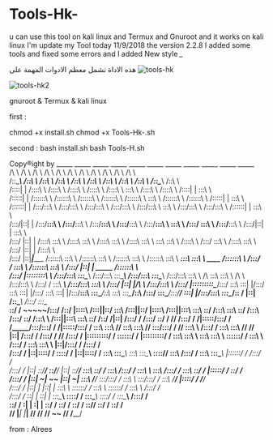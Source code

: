 # Tools-Hk-
u can use this tool on kali linux and Termux and Gnuroot
and it works on kali linux
I'm update my Tool today 11/9/2018
the version 2.2.8
I added some tools 
and fixed some errors 
and I added New style *_*

 هذه الاداة تشمل معظم الادوات المهمة على
![tools-hk](https://github.com/AL1R11/mr)

 ![tools-hk2](https://github.com/AL1R11/mr)

 gnuroot &amp; Termux & kali linux
 
 first :
 
 chmod +x install.sh
 chmod +x Tools-Hk-.sh
 
 second :
 bash install.sh
 bash Tools-H.sh

Copy®ight by 
          _____                    _____                    _____                    _____                    _____                    _____                    _____                    _____                    _____                    _____                _____          
         /\    \                  /\    \                  /\    \                  /\    \                  /\    \                  /\    \                  /\    \                  /\    \                  /\    \                  /\    \              /\    \         
        /::\____\                /::\    \                /::\    \                /::\    \                /::\    \                /::\    \                /::\    \                /::\    \                /::\    \                /::\____\            /::\    \        
       /::::|   |               /::::\    \              /::::\    \              /::::\    \              /::::\    \              /::::\    \               \:::\    \              /::::\    \              /::::\    \              /::::|   |            \:::\    \       
      /:::::|   |              /::::::\    \            /::::::\    \            /::::::\    \            /::::::\    \            /::::::\    \               \:::\    \            /::::::\    \            /::::::\    \            /:::::|   |             \:::\    \      
     /::::::|   |             /:::/\:::\    \          /:::/\:::\    \          /:::/\:::\    \          /:::/\:::\    \          /:::/\:::\    \               \:::\    \          /:::/\:::\    \          /:::/\:::\    \          /::::::|   |              \:::\    \     
    /:::/|::|   |            /:::/__\:::\    \        /:::/__\:::\    \        /:::/__\:::\    \        /:::/__\:::\    \        /:::/__\:::\    \               \:::\    \        /:::/  \:::\    \        /:::/__\:::\    \        /:::/|::|   |               \:::\    \    
   /:::/ |::|   |           /::::\   \:::\    \      /::::\   \:::\    \      /::::\   \:::\    \      /::::\   \:::\    \       \:::\   \:::\    \              /::::\    \      /:::/    \:::\    \      /::::\   \:::\    \      /:::/ |::|   |               /::::\    \   
  /:::/  |::|___|______    /::::::\   \:::\    \    /::::::\   \:::\    \    /::::::\   \:::\    \    /::::::\   \:::\    \    ___\:::\   \:::\    \    ____    /::::::\    \    /:::/    / \:::\    \    /::::::\   \:::\    \    /:::/  |::|   | _____        /::::::\    \  
 /:::/   |::::::::\    \  /:::/\:::\   \:::\____\  /:::/\:::\   \:::\____\  /:::/\:::\   \:::\____\  /:::/\:::\   \:::\    \  /\   \:::\   \:::\    \  /\   \  /:::/\:::\    \  /:::/    /   \:::\ ___\  /:::/\:::\   \:::\    \  /:::/   |::|   |/\    \      /:::/\:::\    \ 
/:::/    |:::::::::\____\/:::/  \:::\   \:::|    |/:::/  \:::\   \:::|    |/:::/  \:::\   \:::|    |/:::/__\:::\   \:::\____\/::\   \:::\   \:::\____\/::\   \/:::/  \:::\____\/:::/____/     \:::|    |/:::/__\:::\   \:::\____\/:: /    |::|   /::\____\    /:::/  \:::\____\
\::/    / ~~~~~/:::/    /\::/   |::::\  /:::|____|\::/    \:::\  /:::|____|\::/   |::::\  /:::|____|\:::\   \:::\   \::/    /\:::\   \:::\   \::/    /\:::\  /:::/    \::/    /\:::\    \     /:::|____|\:::\   \:::\   \::/    /\::/    /|::|  /:::/    /   /:::/    \::/    /
 \/____/      /:::/    /  \/____|:::::\/:::/    /  \/_____/\:::\/:::/    /  \/____|:::::\/:::/    /  \:::\   \:::\   \/____/  \:::\   \:::\   \/____/  \:::\/:::/    / \/____/  \:::\    \   /:::/    /  \:::\   \:::\   \/____/  \/____/ |::| /:::/    /   /:::/    / \/____/ 
             /:::/    /         |:::::::::/    /            \::::::/    /         |:::::::::/    /    \:::\   \:::\    \       \:::\   \:::\    \       \::::::/    /            \:::\    \ /:::/    /    \:::\   \:::\    \              |::|/:::/    /   /:::/    /          
            /:::/    /          |::|\::::/    /              \::::/    /          |::|\::::/    /      \:::\   \:::\____\       \:::\   \:::\____\       \::::/____/              \:::\    /:::/    /      \:::\   \:::\____\             |::::::/    /   /:::/    /           
           /:::/    /           |::| \::/____/                \::/____/           |::| \::/____/        \:::\   \::/    /        \:::\  /:::/    /        \:::\    \               \:::\  /:::/    /        \:::\   \::/    /             |:::::/    /    \::/    /            
          /:::/    /            |::|  ~|                       ~~                 |::|  ~|               \:::\   \/____/          \:::\/:::/    /          \:::\    \               \:::\/:::/    /          \:::\   \/____/              |::::/    /      \/____/             
         /:::/    /             |::|   |                                          |::|   |                \:::\    \               \::::::/    /            \:::\    \               \::::::/    /            \:::\    \                  /:::/    /                           
        /:::/    /              \::|   |                                          \::|   |                 \:::\____\               \::::/    /              \:::\____\               \::::/    /              \:::\____\                /:::/    /                            
        \::/    /                \:|   |                                           \:|   |                  \::/    /                \::/    /                \::/    /                \::/____/                \::/    /                \::/    /                             
         \/____/                  \|___|                                            \|___|                   \/____/                  \/____/                  \/____/                  ~~                       \/____/                  \/____/                              
                                                                                                                                                                                                                                                                               

from : Alrees
 
